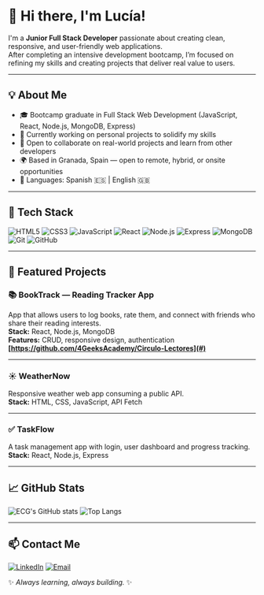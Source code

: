 # 👋 Hi there, I'm Lucía!  

I'm a **Junior Full Stack Developer** passionate about creating clean, responsive, and user-friendly web applications.  
After completing an intensive development bootcamp, I’m focused on refining my skills and creating projects that deliver real value to users.

---

## 💡 About Me
- 🎓 Bootcamp graduate in Full Stack Web Development (JavaScript, React, Node.js, MongoDB, Express)
- 🌱 Currently working on personal projects to solidify my skills
- 🚀 Open to collaborate on real-world projects and learn from other developers
- 🌍 Based in Granada, Spain — open to remote, hybrid, or onsite opportunities
- 💬 Languages: Spanish 🇪🇸 | English 🇬🇧

---

## 🧠 Tech Stack
![HTML5](https://img.shields.io/badge/-HTML5-E34F26?logo=html5&logoColor=white)
![CSS3](https://img.shields.io/badge/-CSS3-1572B6?logo=css3)
![JavaScript](https://img.shields.io/badge/-JavaScript-F7DF1E?logo=javascript&logoColor=black)
![React](https://img.shields.io/badge/-React-61DAFB?logo=react&logoColor=black)
![Node.js](https://img.shields.io/badge/-Node.js-339933?logo=node.js&logoColor=white)
![Express](https://img.shields.io/badge/-Express-000000?logo=express&logoColor=white)
![MongoDB](https://img.shields.io/badge/-MongoDB-47A248?logo=mongodb&logoColor=white)
![Git](https://img.shields.io/badge/-Git-F05032?logo=git&logoColor=white)
![GitHub](https://img.shields.io/badge/-GitHub-181717?logo=github&logoColor=white)

---

## 🧩 Featured Projects

### 📚 BookTrack — Reading Tracker App
App that allows users to log books, rate them, and connect with friends who share their reading interests.  
**Stack:** React, Node.js, MongoDB  
**Features:** CRUD, responsive design, authentication  
**[https://github.com/4GeeksAcademy/Circulo-Lectores](#)**

---

### ☀️ WeatherNow
Responsive weather web app consuming a public API.  
**Stack:** HTML, CSS, JavaScript, API Fetch  

---

### ✅ TaskFlow
A task management app with login, user dashboard and progress tracking.  
**Stack:** React, Node.js, Express  

---

## 📈 GitHub Stats
![ECG's GitHub stats](https://github-readme-stats.vercel.app/api?username=lucia-codes&show_icons=true&theme=react)
![Top Langs](https://github-readme-stats.vercel.app/api/top-langs/?username=lucia-codes&layout=compact&theme=react)

---

## 📫 Contact Me
[![LinkedIn](https://img.shields.io/badge/LinkedIn-Lucía-blue?logo=linkedin&logoColor=white)](https://www.linkedin.com/in/dev-ecg/)
[![Email](https://img.shields.io/badge/Email-tuemail@gmail.com-red?logo=gmail&logoColor=white)](mailto:cgeulalia11l@gmail.com)

✨ *Always learning, always building.* ✨

